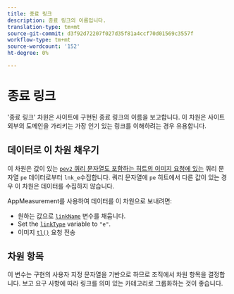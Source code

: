 ```yaml
---
title: 종료 링크
description: 종료 링크의 이름입니다.
translation-type: tm+mt
source-git-commit: d3f92d72207f027d35f81a4ccf70d01569c3557f
workflow-type: tm+mt
source-wordcount: '152'
ht-degree: 0%

---
```



# 종료 링크

&#39;종료 링크&#39; 차원은 사이트에 구현된 종료 링크의 이름을 보고합니다. 이 차원은 사이트 외부의 도메인을 가리키는 가장 인기 있는 링크를 이해하려는 경우 유용합니다.

## 데이터로 이 차원 채우기

이 차원은 값이 있는 [`pev2` 쿼리 문자열도 포함하는 히트의 이미지 요청에 있는](/help/implement/validate/query-parameters.md) 쿼리 문자열 `pe` 데이터로부터 `lnk_e`수집합니다. 쿼리 문자열에 `pe` 히트에서 다른 값이 있는 경우 이 차원은 데이터를 수집하지 않습니다.

AppMeasurement를 사용하여 데이터를 이 차원으로 보내려면:

* 원하는 값으로 [`linkName`](/help/implement/vars/config-vars/linkname.md) 변수를 채웁니다.
* Set the [`linkType`](/help/implement/vars/config-vars/linktype.md) variable to `"e"`.
* 이미지 [`tl()`](/help/implement/vars/functions/tl-method.md) 요청 전송

## 차원 항목

이 변수는 구현의 사용자 지정 문자열을 기반으로 하므로 조직에서 차원 항목을 결정합니다. 보고 요구 사항에 따라 링크를 의미 있는 카테고리로 그룹화하는 것이 좋습니다.
